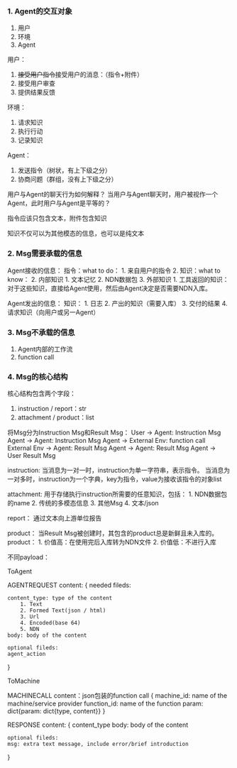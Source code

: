 ### 1. Agent的交互对象
1. 用户
2. 环境
3. Agent

用户：
1. ~~接受用户指令~~接受用户的消息：（指令+附件）
2. 接受用户审查
3. 提供结果反馈

环境：
1. 请求知识
2. 执行行动
3. 记录知识

Agent：
1. 发送指令（树状，有上下级之分）
2. 协商问题（群组，没有上下级之分）

用户与Agent的聊天行为如何解释？
当用户与Agent聊天时，用户被视作一个Agent，此时用户与Agent是平等的？

指令应该只包含文本，附件包含知识

知识不仅可以为其他模态的信息，也可以是纯文本


### 2. Msg需要承载的信息
Agent接收的信息：
指令：what to do：
	1. 来自用户的指令
	2. 
知识：what to know：
	2. 内部知识
		1. 文本记忆
		2. NDN数据包
	3. 外部知识
		1. 工具返回的知识：对于这些知识，直接给Agent使用，然后由Agent决定是否需要NDN入库。

Agent发出的信息：
知识：
	1. 日志
	2. 产出的知识（需要入库）
	3. 交付的结果
	4. 请求知识（向用户或另一Agent）

### 3. Msg不承载的信息
1. Agent内部的工作流
2. function call

### 4. Msg的核心结构
核心结构包含两个字段：
1. instruction / report：str
2. attachment / product：list

将Msg分为Instruction Msg和Result Msg：
User -> Agent: Instruction Msg
Agent -> Agent: Instruction Msg
Agent -> External Env: function call
External Env -> Agent: Result Msg
Agent -> Agent: Result Msg
Agent -> User Result Msg

instruction:
当消息为一对一时，instruction为单一字符串，表示指令。
当消息为一对多时，instruction为一个字典，key为指令，value为接收该指令的对象list

attachment:
用于存储执行instruction所需要的任意知识，包括：
	1. NDN数据包的name
	2. 传统的多模态信息
	3. 其他Msg
	4. 文本/json

report：
通过文本向上游单位报告

product：
当Result Msg被创建时，其包含的product总是新鲜且未入库的。product：
	1. 价值高：在使用完后入库转为NDN文件
	2. 价值低：不进行入库


不同payload：

ToAgent

AGENTREQUEST
content:
{
	needed fileds:
	
	content_type: type of the content
		1. Text
		2. Formed Text(json / html)
		3. Url
		4. Encoded(base 64)
		5. NDN
	body: body of the content

	optional fileds:
	agent_action
	
}

ToMachine

MACHINECALL
content：json包装的function call
{
	machine_id: name of the machine/service provider
	function_id: name of the function
	param: dict{param: dict{type, content}}
}

RESPONSE
content:
{
	content_type
	body: body of the content
	
	optional fileds:
	msg: extra text message, include error/brief introduction
}
